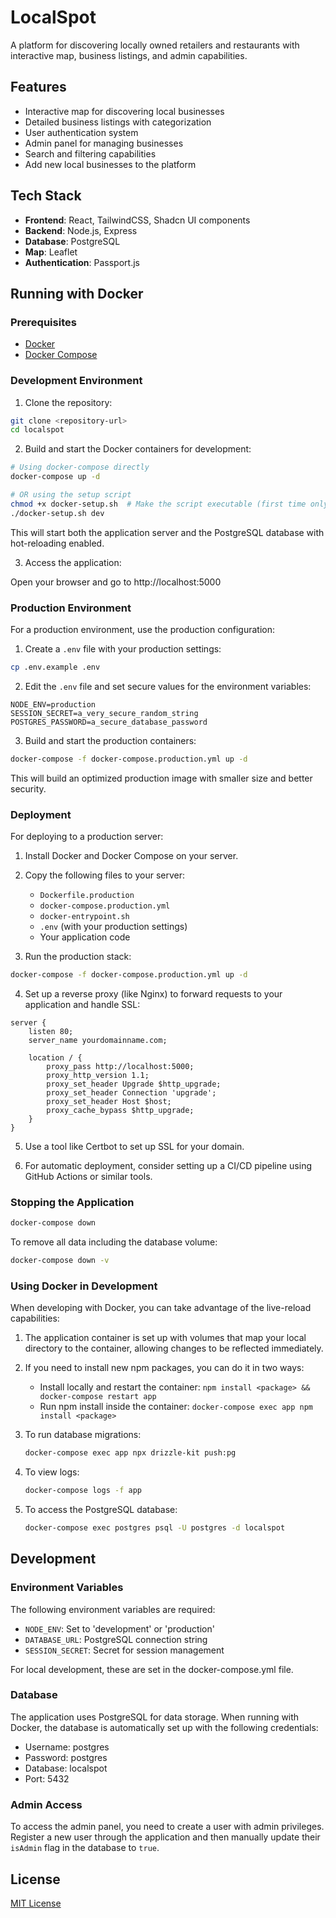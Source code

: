# LocalSpot

A platform for discovering locally owned retailers and restaurants with interactive map, business listings, and admin capabilities.

## Features

- Interactive map for discovering local businesses
- Detailed business listings with categorization
- User authentication system
- Admin panel for managing businesses
- Search and filtering capabilities
- Add new local businesses to the platform

## Tech Stack

- **Frontend**: React, TailwindCSS, Shadcn UI components
- **Backend**: Node.js, Express
- **Database**: PostgreSQL
- **Map**: Leaflet
- **Authentication**: Passport.js

## Running with Docker

### Prerequisites

- [Docker](https://docs.docker.com/get-docker/)
- [Docker Compose](https://docs.docker.com/compose/install/)

### Development Environment

1. Clone the repository:

```bash
git clone <repository-url>
cd localspot
```

2. Build and start the Docker containers for development:

```bash
# Using docker-compose directly
docker-compose up -d

# OR using the setup script
chmod +x docker-setup.sh  # Make the script executable (first time only)
./docker-setup.sh dev
```

This will start both the application server and the PostgreSQL database with hot-reloading enabled.

3. Access the application:

Open your browser and go to http://localhost:5000

### Production Environment

For a production environment, use the production configuration:

1. Create a `.env` file with your production settings:

```bash
cp .env.example .env
```

2. Edit the `.env` file and set secure values for the environment variables:

```
NODE_ENV=production
SESSION_SECRET=a_very_secure_random_string
POSTGRES_PASSWORD=a_secure_database_password
```

3. Build and start the production containers:

```bash
docker-compose -f docker-compose.production.yml up -d
```

This will build an optimized production image with smaller size and better security.

### Deployment

For deploying to a production server:

1. Install Docker and Docker Compose on your server.

2. Copy the following files to your server:
   - `Dockerfile.production`
   - `docker-compose.production.yml`
   - `docker-entrypoint.sh`
   - `.env` (with your production settings)
   - Your application code

3. Run the production stack:

```bash
docker-compose -f docker-compose.production.yml up -d
```

4. Set up a reverse proxy (like Nginx) to forward requests to your application and handle SSL:

```nginx
server {
    listen 80;
    server_name yourdomainname.com;
    
    location / {
        proxy_pass http://localhost:5000;
        proxy_http_version 1.1;
        proxy_set_header Upgrade $http_upgrade;
        proxy_set_header Connection 'upgrade';
        proxy_set_header Host $host;
        proxy_cache_bypass $http_upgrade;
    }
}
```

5. Use a tool like Certbot to set up SSL for your domain.

6. For automatic deployment, consider setting up a CI/CD pipeline using GitHub Actions or similar tools.

### Stopping the Application

```bash
docker-compose down
```

To remove all data including the database volume:

```bash
docker-compose down -v
```

### Using Docker in Development

When developing with Docker, you can take advantage of the live-reload capabilities:

1. The application container is set up with volumes that map your local directory to the container, allowing changes to be reflected immediately.

2. If you need to install new npm packages, you can do it in two ways:
   - Install locally and restart the container: `npm install <package> && docker-compose restart app`
   - Run npm install inside the container: `docker-compose exec app npm install <package>`

3. To run database migrations:
   ```bash
   docker-compose exec app npx drizzle-kit push:pg
   ```

4. To view logs:
   ```bash
   docker-compose logs -f app
   ```

5. To access the PostgreSQL database:
   ```bash
   docker-compose exec postgres psql -U postgres -d localspot
   ```

## Development

### Environment Variables

The following environment variables are required:

- `NODE_ENV`: Set to 'development' or 'production'
- `DATABASE_URL`: PostgreSQL connection string
- `SESSION_SECRET`: Secret for session management

For local development, these are set in the docker-compose.yml file.

### Database

The application uses PostgreSQL for data storage. When running with Docker, the database is automatically set up with the following credentials:

- Username: postgres
- Password: postgres
- Database: localspot
- Port: 5432

### Admin Access

To access the admin panel, you need to create a user with admin privileges. Register a new user through the application and then manually update their `isAdmin` flag in the database to `true`.

## License

[MIT License](LICENSE)